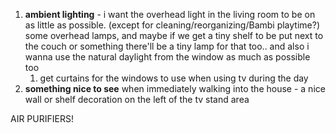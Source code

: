 1. **ambient lighting** - i want the overhead light in the living room to be on as little as possible. (except for cleaning/reorganizing/Bambi playtime?) some overhead lamps, and maybe if we get a tiny shelf to be put next to the couch or something there'll be a tiny lamp for that too.. and also i wanna use the natural daylight from the window as much as possible too
	1. get curtains for the windows to use when using tv during the day
2. **something nice to see** when immediately walking into the house - a nice wall or shelf decoration on the left of the tv stand area

AIR PURIFIERS!